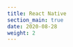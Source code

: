 ```yaml
---
title: React Native
section_main: true
date: 2020-08-28
weight: 2
---
```


<script>
    location.href = "reactnative/start"
</script>